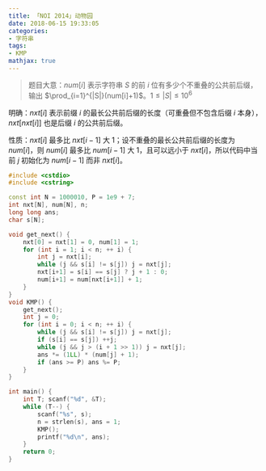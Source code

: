 ```yaml
---
title: 「NOI 2014」动物园
date: 2018-06-15 19:33:05
categories:
- 字符串
tags:
- KMP
mathjax: true
---
```


> 题目大意：$num[i]$ 表示字符串 $S$ 的前 $i$ 位有多少个不重叠的公共前后缀，输出 $\prod_{i=1}^{|S|}(num[i]+1)$。$1≤|S|≤10^6$

明确：$nxt[i]$ 表示前缀 $i$ 的最长公共前后缀的长度（可重叠但不包含后缀 $i$ 本身），$nxt[nxt[i]]$ 也是后缀 $i$ 的公共前后缀。

性质：$nxt[i]$ 最多比 $nxt[i-1]$ 大 $1$；设不重叠的最长公共前后缀的长度为 $num[i]$，则 $num[i]$ 最多比 $num[i-1]$ 大 $1$，且可以远小于 $nxt[i]$，所以代码中当前 $j$ 初始化为 $num[i-1]$ 而非 $nxt[i]$。

```c++
#include <cstdio>
#include <cstring>

const int N = 1000010, P = 1e9 + 7;
int nxt[N], num[N], n;
long long ans;
char s[N];

void get_next() {
    nxt[0] = nxt[1] = 0, num[1] = 1;
    for (int i = 1; i < n; ++ i) {
        int j = nxt[i];
        while (j && s[i] != s[j]) j = nxt[j];
        nxt[i+1] = s[i] == s[j] ? j + 1 : 0;
        num[i+1] = num[nxt[i+1]] + 1;
    }
}
void KMP() {
    get_next();
    int j = 0;
    for (int i = 0; i < n; ++ i) {
        while (j && s[i] != s[j]) j = nxt[j];
        if (s[i] == s[j]) ++j;
        while (j && j > (i + 1 >> 1)) j = nxt[j];
        ans *= (1LL) * (num[j] + 1);
        if (ans >= P) ans %= P;
    }
}

int main() {
    int T; scanf("%d", &T);
    while (T--) {
        scanf("%s", s);
        n = strlen(s), ans = 1;
        KMP();
        printf("%d\n", ans);
    }
    return 0;
}
```
